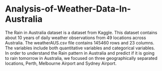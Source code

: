 # Analysis-of-Weather-Data-In-Australia

The Rain in Australia dataset is a dataset from Kaggle. This dataset contains about 10 years of daily weather observations from 49 locations across Australia. The weatherAUS.csv file contains 145460 rows and 23 columns. The variables include both quantitative variables and categorical variables. In order to understand the Rain pattern in Australia and predict if it is going to rain tomorrow in Australia, we focused on three geographically separated locations, Perth, Melbourne Airport and Sydney Airport.

